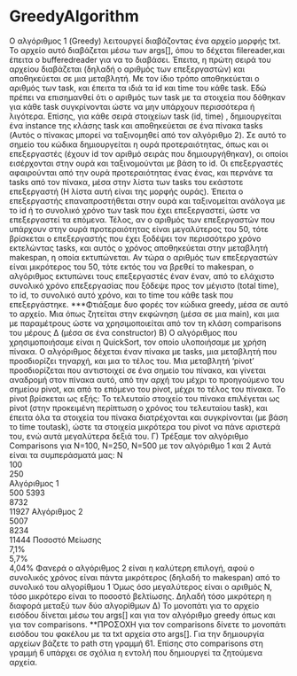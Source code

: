 # GreedyAlgorithm

O αλγόριθμος 1  (Greedy) λειτουργεί διαβάζοντας ένα αρχείο μορφής txt. Το αρχείο αυτό διαβάζεται μέσω των args[], όπου το δέχεται filereader,και έπειτα ο bufferedreader για να το διαβάσει. Έπειτα, η πρώτη σειρά του αρχείου διαβάζεται (δηλαδή ο αριθμός των επεξεργαστών) και αποθηκεύεται σε μια μεταβλητή. Με τον ίδιο τρόπο αποθηκεύεται ο αριθμός των task, και έπειτα τα ιδιά τα id και time του κάθε task. Εδώ πρέπει να επισημανθεί ότι ο αριθμός των task με τα στοιχεία που δόθηκαν για κάθε task συγκρίνονται ώστε να μην υπάρχουν περισσότερα ή λιγότερα. Επίσης, για κάθε σειρά στοιχείων task (id, time) , δημιουργείται ένα instance  της κλάσης task και αποθηκεύεται σε ένα πίνακα tasks (Αυτός ο πίνακας μπορεί να ταξινομηθεί από τον αλγόριθμο 2). Σε αυτό το σημείο του κώδικα δημιουργείται η ουρά προτεραιότητας, όπως και οι επεξεργαστές (έχουν id τον αριθμό σειράς που δημιουργήθηκαν), οι οποίοι εισέρχονται στην ουρά και ταξινομούνται με βάση το id. Οι επεξεργαστές αφαιρούνται από την ουρά προτεραιότητας ένας ένας, και περνάνε 
τα tasks από τον πίνακα, μέσα στην λίστα των tasks του εκάστοτε επεξεργαστή (Η λίστα αυτή είναι της μορφής ουράς). Έπειτα ο επεξεργαστής επαναπροστήθεται  στην ουρά και ταξινομείται ανάλογα με το id ή το συνολικό χρόνο των task που έχει 
επεξεργαστεί, ώστε να επεξεργαστεί τα επόμενα.  Τέλος, αν ο αριθμός των επεξεργαστών που υπάρχουν στην ουρά προτεραιότητας είναι μεγαλύτερος του 50, τότε βρίσκεται ο επεξεργαστής που έχει ξοδέψει τον περισσότερο χρόνο εκτελώντας tasks, και αυτός ο χρόνος αποθηκεύεται στην μεταβλητή makespan, η οποία εκτυπώνεται. Αν τώρα ο αριθμός των επεξεργαστών είναι μικρότερος του 50, τότε εκτός του να βρεθεί το makespan, ο αλγόριθμος εκτυπώνει τους επεξεργαστές έναν έναν, από το ελάχιστο συνολικό χρόνο επεξεργασίας που ξόδεψε προς τον μέγιστο (total time), το id, το συνολικό αυτό χρόνο, και το time του κάθε  task που επεξεργάστηκε. 
***Φτιάξαμε δυο φορές τον κώδικα greedy, μέσα σε αυτό το αρχείο. Μια όπως 
ζητείται στην εκφώνηση (μέσα σε μια  main), και μια με παραμέτρους ώστε να 
χρησιμοποιείται από τον τη κλάση comparisons του μέρους Δ (μέσα σε ένα 
constructor) 
Β) 
Ο αλγόριθμος που χρησιμοποιήσαμε είναι η QuickSort, τον οποίο υλοποιήσαμε με χρήση πίνακα. Ο αλγόριθμος δέχεται έναν πίνακα με tasks, μια μεταβλητή που προσδιορίζει τηναρχή, και μια το τέλος του. Μια μεταβλητή ‘pivot’ προσδιορίζεται που αντιστοιχεί σε ένα σημείο του πίνακα, και γίνεται αναδρομή στον πίνακα αυτό, 
από την αρχή του μέχρι το προηγούμενο του σημείου pivot, και από το επόμενο του pivot, μέχρι το τέλος του πίνακα. Το pivot βρίσκεται ως εξής: Το τελευταίο στοιχείο του πίνακα επιλέγεται ως pivot (στην προκειμένη περίπτωση ο χρόνος του τελευταίου task), και έπειτα όλα τα στοιχεία του πίνακα διατρέχονται και συγκρίνονται (με βάση το time τουtask), ώστε τα στοιχεία μικρότερα του pivot να πάνε αριστερά του, ενώ αυτά μεγαλύτερα δεξιά του. 
Γ) 
Τρέξαμε τον αλγόριθμο Comparisons για Ν=100, Ν=250, Ν=500 με τoν αλγόριθμο 1 και 2 
Αυτά είναι τα συμπεράσματά μας: 
Ν             
100            
250            
Αλγόριθμος 1            
500 
5393            
8732            
11927 
Αλγόριθμος 2            
5007            
8234            
11444 
Ποσοστό Μείωσης             
7,1%              
5,7%             
4,04% 
Φανερά ο αλγόριθμος 2 είναι η καλύτερη επιλογή, αφού ο συνολικός χρόνος είναι πάντα μικρότερος (δηλαδή το makespan) από το συνολικό του αλγορίθμου 1 Όμως όσο μεγαλύτερος είναι ο αριθμός Ν, τόσο μικρότερο είναι το ποσοστό βελτίωσης. Δηλαδή τόσο μικρότερη η διαφορά μεταξύ των δύο αλγορίθμων 
Δ) 
Το μονοπάτι για το αρχείο εισόδου δίνεται μέσω του args[] και για τον αλγόριθμο greedy όπως και για τον comparisons. 
**ΠΡΟΣΟΧΗ  για τον comparisons δίνετε το μονοπάτι εισόδου του φακέλου με τα 
txt αρχεία στο args[]. Για την δημιουργία αρχείων βάζετε το path στη γραμμή 61. Επίσης στο comparisons στη γραμμή 6 υπάρχει σε σχόλια η εντολή που δημιουργεί τα ζητούμενα αρχεία.
